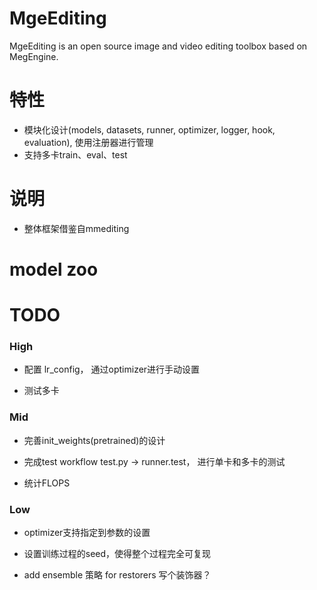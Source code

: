 # MgeEditing
MgeEditing is an open source image and video editing toolbox based on MegEngine.

# 特性
* 模块化设计(models, datasets, runner, optimizer, logger, hook, evaluation), 使用注册器进行管理
* 支持多卡train、eval、test

# 说明
* 整体框架借鉴自mmediting

# model zoo

# TODO

### High
* 配置 lr_config， 通过optimizer进行手动设置

* 测试多卡

### Mid
* 完善init_weights(pretrained)的设计

* 完成test workflow  test.py -> runner.test， 进行单卡和多卡的测试

* 统计FLOPS

### Low
* optimizer支持指定到参数的设置

* 设置训练过程的seed，使得整个过程完全可复现

* add ensemble 策略 for restorers 写个装饰器？

